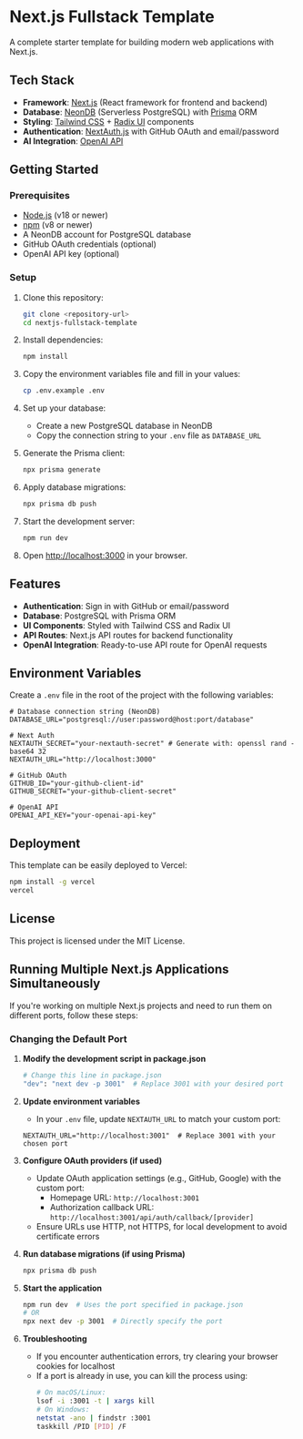 # Next.js Fullstack Template

A complete starter template for building modern web applications with Next.js.

## Tech Stack

- **Framework**: [Next.js](https://nextjs.org/) (React framework for frontend and backend)
- **Database**: [NeonDB](https://neon.tech/) (Serverless PostgreSQL) with [Prisma](https://www.prisma.io/) ORM
- **Styling**: [Tailwind CSS](https://tailwindcss.com/) + [Radix UI](https://www.radix-ui.com/) components
- **Authentication**: [NextAuth.js](https://next-auth.js.org/) with GitHub OAuth and email/password
- **AI Integration**: [OpenAI API](https://platform.openai.com/)

## Getting Started

### Prerequisites

- [Node.js](https://nodejs.org/) (v18 or newer)
- [npm](https://www.npmjs.com/) (v8 or newer)
- A NeonDB account for PostgreSQL database
- GitHub OAuth credentials (optional)
- OpenAI API key (optional)

### Setup

1. Clone this repository:
   ```bash
   git clone <repository-url>
   cd nextjs-fullstack-template
   ```

2. Install dependencies:
   ```bash
   npm install
   ```

3. Copy the environment variables file and fill in your values:
   ```bash
   cp .env.example .env
   ```

4. Set up your database:
   - Create a new PostgreSQL database in NeonDB
   - Copy the connection string to your `.env` file as `DATABASE_URL`

5. Generate the Prisma client:
   ```bash
   npx prisma generate
   ```

6. Apply database migrations:
   ```bash
   npx prisma db push
   ```

7. Start the development server:
   ```bash
   npm run dev
   ```

8. Open [http://localhost:3000](http://localhost:3000) in your browser.

## Features

- **Authentication**: Sign in with GitHub or email/password
- **Database**: PostgreSQL with Prisma ORM
- **UI Components**: Styled with Tailwind CSS and Radix UI
- **API Routes**: Next.js API routes for backend functionality
- **OpenAI Integration**: Ready-to-use API route for OpenAI requests

## Environment Variables

Create a `.env` file in the root of the project with the following variables:

```
# Database connection string (NeonDB)
DATABASE_URL="postgresql://user:password@host:port/database"

# Next Auth
NEXTAUTH_SECRET="your-nextauth-secret" # Generate with: openssl rand -base64 32
NEXTAUTH_URL="http://localhost:3000"

# GitHub OAuth
GITHUB_ID="your-github-client-id"
GITHUB_SECRET="your-github-client-secret"

# OpenAI API
OPENAI_API_KEY="your-openai-api-key"
```

## Deployment

This template can be easily deployed to Vercel:

```bash
npm install -g vercel
vercel
```

## License

This project is licensed under the MIT License.

## Running Multiple Next.js Applications Simultaneously

If you're working on multiple Next.js projects and need to run them on different ports, follow these steps:

### Changing the Default Port

1. **Modify the development script in package.json**
   ```bash
   # Change this line in package.json
   "dev": "next dev -p 3001"  # Replace 3001 with your desired port
   ```

2. **Update environment variables**
   - In your `.env` file, update `NEXTAUTH_URL` to match your custom port:
   ```
   NEXTAUTH_URL="http://localhost:3001"  # Replace 3001 with your chosen port
   ```

3. **Configure OAuth providers (if used)**
   - Update OAuth application settings (e.g., GitHub, Google) with the custom port:
     - Homepage URL: `http://localhost:3001`
     - Authorization callback URL: `http://localhost:3001/api/auth/callback/[provider]`
   - Ensure URLs use HTTP, not HTTPS, for local development to avoid certificate errors

4. **Run database migrations (if using Prisma)**
   ```bash
   npx prisma db push
   ```

5. **Start the application**
   ```bash
   npm run dev  # Uses the port specified in package.json
   # OR
   npx next dev -p 3001  # Directly specify the port
   ```

6. **Troubleshooting**
   - If you encounter authentication errors, try clearing your browser cookies for localhost
   - If a port is already in use, you can kill the process using:
     ```bash
     # On macOS/Linux:
     lsof -i :3001 -t | xargs kill
     # On Windows:
     netstat -ano | findstr :3001
     taskkill /PID [PID] /F
     ```
